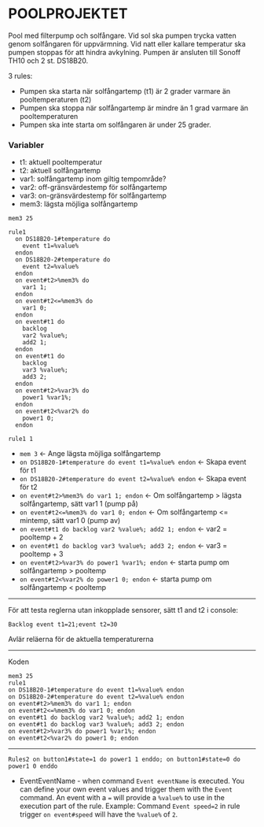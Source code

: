 # POOLPROJEKTET

Pool med filterpump och solfångare. Vid sol ska pumpen trycka vatten genom solfångaren för uppvärmning. Vid natt eller kallare temperatur ska pumpen stoppas för att hindra avkylning. Pumpen är ansluten till Sonoff TH10 och 2 st. DS18B20.

3 rules:

* Pumpen ska starta när solfångartemp (t1) är 2 grader varmare än pooltemperaturen (t2)
* Pumpen ska stoppa när solfångartemp är mindre än 1 grad varmare än pooltemperaturen
* Pumpen ska inte starta om solfångaren är under 25 grader.

### Variabler

* t1: aktuell pooltemperatur
* t2: aktuell solfångartemp
* var1: solfångartemp inom giltig tempområde?
* var2: off-gränsvärdestemp för solfångartemp
* var3: on-gränsvärdestemp för solfångartemp
* mem3: lägsta möjliga solfångartemp

```
mem3 25

rule1
  on DS18B20-1#temperature do
    event t1=%value%
  endon
  on DS18B20-2#temperature do
    event t2=%value%
  endon
  on event#t2>%mem3% do 
    var1 1;
  endon
  on event#t2<=%mem3% do 
    var1 0;
  endon
  on event#t1 do 
    backlog
    var2 %value%;
    add2 1;
  endon
  on event#t1 do 
    backlog
    var3 %value%;
    add3 2;
  endon
  on event#t2>%var3% do
    power1 %var1%;
  endon
  on event#t2<%var2% do
    power1 0;
  endon

rule1 1
```

* ```mem 3``` <- Ange lägsta möjliga solfångartemp
* ```on DS18B20-1#temperature do event t1=%value% endon``` <- Skapa event för t1
* ```on DS18B20-2#temperature do event t2=%value% endon``` <- Skapa event för t2
* ```on event#t2>%mem3% do var1 1; endon``` <- Om solfångartemp > lägsta solfångartemp, sätt var1 1 (pump på)
* ```on event#t2<=%mem3% do var1 0; endon``` <- Om solfångartemp <= mintemp, sätt var1 0 (pump av)
* ```on event#t1 do backlog var2 %value%; add2 1; endon``` <- var2 = pooltemp + 2
* ```on event#t1 do backlog var3 %value%; add3 2; endon``` <- var3 = pooltemp + 3
* ```on event#t2>%var3% do power1 %var1%; endon``` <- starta pump om solfångartemp > pooltemp
* ```on event#t2<%var2% do power1 0; endon``` <- starta pump om solfångartemp < pooltemp

---

För att testa reglerna utan inkopplade sensorer, sätt t1 and t2 i console:

```Backlog event t1=21;event t2=30```

Avlär reläerna för de aktuella temperaturerna

---

Koden

```
mem3 25
rule1 
on DS18B20-1#temperature do event t1=%value% endon
on DS18B20-2#temperature do event t2=%value% endon
on event#t2>%mem3% do var1 1; endon
on event#t2<=%mem3% do var1 0; endon
on event#t1 do backlog var2 %value%; add2 1; endon
on event#t1 do backlog var3 %value%; add3 2; endon
on event#t2>%var3% do power1 %var1%; endon
on event#t2<%var2% do power1 0; endon
``` 

---

```
Rules2 on button1#state=1 do power1 1 enddo; on button1#state=0 do power1 0 enddo
```

* EventEventName - when command ```Event eventName``` is executed. You can define your own event values and trigger them with the ```Event``` command. An event with a ```=``` will provide a ```%value%``` to use in the execution part of the rule. Example: Command ```Event speed=2``` in rule trigger ```on event#speed``` will have the ```%value%``` of ```2```.
